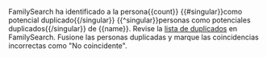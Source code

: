 FamilySearch ha identificado a la persona{{count}} {{#singular}}como potencial duplicado{{/singular}}
{{^singular}}personas como potenciales duplicados{{/singular}} de {{name}}.
Revise la [lista de duplicados](https://familysearch.org/tree/#view=possibleDuplicates&person={{pid}}) en FamilySearch.
Fusione las personas duplicadas y marque las coincidencias incorrectas como "No coincidente".